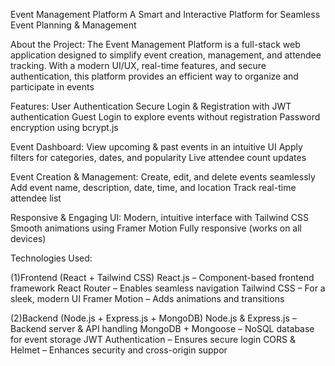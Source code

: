 Event Management Platform
A Smart and Interactive Platform for Seamless Event Planning & Management

About the Project:
The Event Management Platform is a full-stack web application designed to simplify event creation, management, and attendee tracking. With a modern UI/UX, real-time features, and secure authentication, this platform provides an efficient way to organize and participate in events

Features:
User Authentication
Secure Login & Registration with JWT authentication
Guest Login to explore events without registration
Password encryption using bcrypt.js

Event Dashboard:
View upcoming & past events in an intuitive UI
Apply filters for categories, dates, and popularity
Live attendee count updates

Event Creation & Management:
Create, edit, and delete events seamlessly
Add event name, description, date, time, and location
Track real-time attendee list

Responsive & Engaging UI:
Modern, intuitive interface with Tailwind CSS
Smooth animations using Framer Motion
Fully responsive (works on all devices)


Technologies Used:

(1)Frontend (React + Tailwind CSS)
React.js – Component-based frontend framework
React Router – Enables seamless navigation
Tailwind CSS – For a sleek, modern UI
Framer Motion – Adds animations and transitions


(2)Backend (Node.js + Express.js + MongoDB)
Node.js & Express.js – Backend server & API handling
MongoDB + Mongoose – NoSQL database for event storage
JWT Authentication – Ensures secure login
CORS & Helmet – Enhances security and cross-origin suppor
